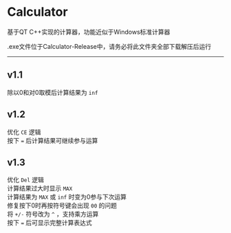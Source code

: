 # Calculator
基于QT C++实现的计算器，功能近似于Windows标准计算器

.exe文件位于Calculator-Release中，请务必将此文件夹全部下载解压后运行

---

## v1.1

除以0和对0取模后计算结果为 `inf`

## v1.2

优化 `CE` 逻辑  
按下 `=` 后计算结果可继续参与运算

## v1.3

优化 `Del` 逻辑  
计算结果过大时显示 `MAX`  
计算结果为 `MAX` 或 `inf` 时变为0参与下次运算  
修复按下0时再按符号键会出现 `00` 的问题  
将 `+/-` 符号改为 `^` ，支持乘方运算  
按下 `=` 后可显示完整计算表达式
